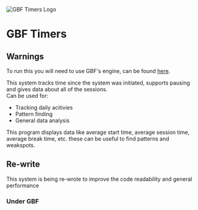![GBF Timers Logo](https://cdn.discordapp.com/attachments/1059460680920612924/1066506968430301234/Screenshot_2023-01-22_015445-removebg-preview.png)

# GBF Timers

## Warnings

To run this you will need to use GBF's engine, can be found [here](https://github.com/DepressedBunnys/Discord.JS-Bot-Commands).

This system tracks time since the system was initiated, supports pausing and gives data about all of the sessions. <br>
Can be used for: 
 -  Tracking daily acitivies
 -  Pattern finding
 -  General data analysis 

This program displays data like average start time, average session time, average break time, etc. these can be useful to find patterns and weakspots.

## Re-write

This system is being re-wrote to improve the code readability and general performance


### Under GBF
